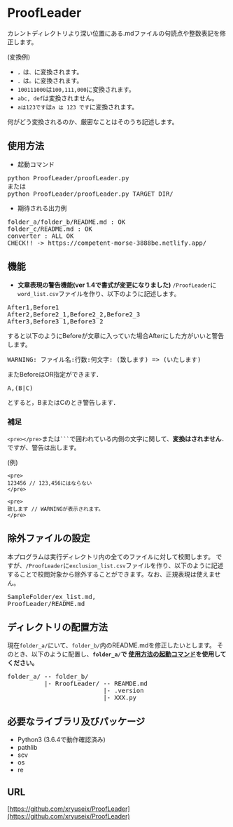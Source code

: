 # ProofLeader
カレントディレクトリより深い位置にある.mdファイルの句読点や整数表記を修正します。

(変換例)
* `，`は`、`に変換されます。
* `．`は`。`に変換されます。
* ` 100111000 `は` 100,111,000 `に変換されます。
* `abc, def`は変換されません。
* `aは123です`は`a は 123 です`に変換されます。

何がどう変換されるのか、厳密なことはそのうち記述します。

## 使用方法

* 起動コマンド

<pre>
python ProofLeader/proofLeader.py
または
python ProofLeader/proofLeader.py TARGET_DIR/
</pre>

* 期待される出力例

<pre>
folder_a/folder_b/README.md : OK
folder_c/README.md : OK
converter : ALL OK
CHECK!! -> https://competent-morse-3888be.netlify.app/
</pre>

## 機能

* **文章表現の警告機能(ver 1.4で書式が変更になりました)**
`/ProofLeader`に`word_list.csv`ファイルを作り、以下のように記述します。

<pre>
After1,Before1
After2,Before2_1,Before2_2,Before2_3
After3,Before3_1,Before3_2
</pre>

すると以下のようにBeforeが文章に入っていた場合Afterにした方がいいと警告します。

<pre>
WARNING: ファイル名:行数:何文字: (致します) => (いたします)
</pre>

またBeforeはOR指定ができます．
<pre>
A,(B|C)
</pre>
とすると，BまたはCのとき警告します．

### 補足
`<pre></pre>`または` ``` `で囲われている内側の文字に関して、**変換はされません**．ですが、警告は出します。

(例)
```
<pre>
123456 // 123,456にはならない
</pre>
```

```
<pre>
致します // WARNINGが表示されます。
</pre>
```

## 除外ファイルの設定

本プログラムは実行ディレクトリ内の全てのファイルに対して校閲します。
ですが、`/ProofLeader`に`exclusion_list.csv`ファイルを作り、以下のように記述することで校閲対象から除外することができます。なお、正規表現は使えません。

<pre>
SampleFolder/ex_list.md,
ProofLeader/README.md
</pre>

## ディレクトリの配置方法

現在`folder_a/`にいて、`folder_b/`内のREADME.mdを修正したいとします。
そのとき、以下のように配置し、**`folder_a/`で [使用方法の起動コマンド](#使用方法)を使用してください。**

<pre>
folder_a/ -- folder_b/
          |- RroofLeader/ -- REAMDE.md
                          |- .version
                          |- XXX.py
</pre>

## 必要なライブラリ及びパッケージ

* Python3 (3.6.4で動作確認済み)
* pathlib
* scv
* os
* re

## URL

[https://github.com/xryuseix/ProofLeader](https://github.com/xryuseix/ProofLeader)